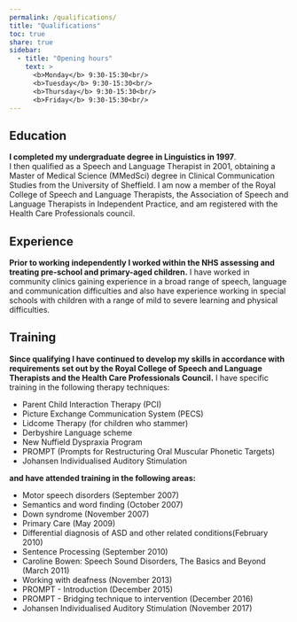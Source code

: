 ```yaml
---
permalink: /qualifications/
title: "Qualifications"
toc: true
share: true
sidebar:
  - title: "Opening hours"
    text: > 
      <b>Monday</b> 9:30-15:30<br/>
      <b>Tuesday</b> 9:30-15:30<br/>
      <b>Thursday</b> 9:30-15:30<br/>
      <b>Friday</b> 9:30-15:30<br/>
---
```


## Education
**I completed my undergraduate degree in Linguistics in 1997**.  
I then qualified as a Speech and Language Therapist in 2001, obtaining a Master of Medical Science (MMedSci) degree in Clinical Communication Studies from the University of Sheffield. I am now a member of the Royal College of Speech and Language Therapists, the Association of Speech and Language Therapists in Independent Practice, and am registered with the Health Care Professionals council.	            

## Experience
**Prior to working independently I worked within the NHS assessing and treating pre-school and primary-aged children.** 
I have worked in community clinics gaining experience in a broad range of speech, language and communication difficulties and also have experience working in special schools with children with a range of mild to severe learning and physical difficulties.               
                    
## Training
**Since qualifying I have continued to develop my skills in accordance with requirements set out by the Royal College of Speech and Language Therapists and the Health Care Professionals Council.**
I have specific training in the following therapy techniques:
- Parent Child Interaction Therapy (PCI)
- Picture Exchange Communication System (PECS)
- Lidcome Therapy (for children who stammer)
- Derbyshire Language scheme
- New Nuffield Dyspraxia Program
- PROMPT (Prompts for Restructuring Oral Muscular Phonetic Targets)
- Johansen Individualised Auditory Stimulation
                    
**and have attended training in the following areas:**
- Motor speech disorders (September 2007)
- Semantics and word finding (October 2007)
- Down syndrome (November 2007)
- Primary Care (May 2009)
- Differential diagnosis of ASD and other related conditions(February 2010)
- Sentence Processing (September 2010)
- Caroline Bowen: Speech Sound Disorders, The Basics and Beyond (March 2011)
- Working with deafness (November 2013)
- PROMPT - Introduction (December 2015)
- PROMPT - Bridging technique to intervention (December 2016)
- Johansen Individualised Auditory Stimulation (November 2017)
